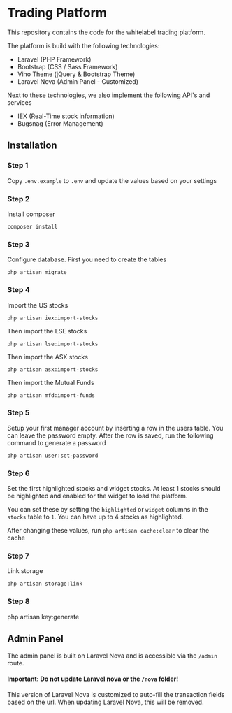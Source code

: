 # Trading Platform
This repository contains the code for the whitelabel trading platform. 

The platform is build with the following technologies:
* Laravel (PHP Framework)
* Bootstrap (CSS / Sass Framework)
* Viho Theme (jQuery & Bootstrap Theme)
* Laravel Nova (Admin Panel - Customized)

Next to these technologies, we also implement the following API's and services
* IEX (Real-Time stock information)
* Bugsnag (Error Management)


## Installation

### Step 1
Copy `.env.example` to `.env` and update the values based on your settings

### Step 2
Install composer
```
composer install
```

### Step 3
Configure database. First you need to create the tables
```
php artisan migrate
```
### Step 4
Import the US stocks
```
php artisan iex:import-stocks
```

Then import the LSE stocks
```
php artisan lse:import-stocks
```

Then import the ASX stocks
```
php artisan asx:import-stocks
```

Then import the Mutual Funds
```
php artisan mfd:import-funds
```

### Step 5
Setup your first manager account by inserting a row in the users table. You can leave the password empty.
After the row is saved, run the following command to generate a password
```
php artisan user:set-password
```

### Step 6
Set the first highlighted stocks and widget stocks. At least 1 stocks should be highlighted and enabled for the widget to load the platform.

You can set these by setting the `highlighted` or `widget` columns in the `stocks` table to `1`. You can have up to 4 stocks as highlighted.

After changing these values, run `php artisan cache:clear` to clear the cache

### Step 7
Link storage
```
php artisan storage:link
```

### Step 8
php artisan key:generate

## Admin Panel
The admin panel is built on Laravel Nova and is accessible via the `/admin` route.

#### Important: Do not update Laravel nova or the `/nova` folder!
This version of Laravel Nova is customized to auto-fill the transaction fields based on the url. When updating Laravel Nova, this will be removed.
